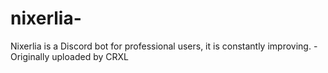 # nixerlia-
Nixerlia is a Discord bot for professional users, it is constantly improving. - Originally uploaded by CRXL
